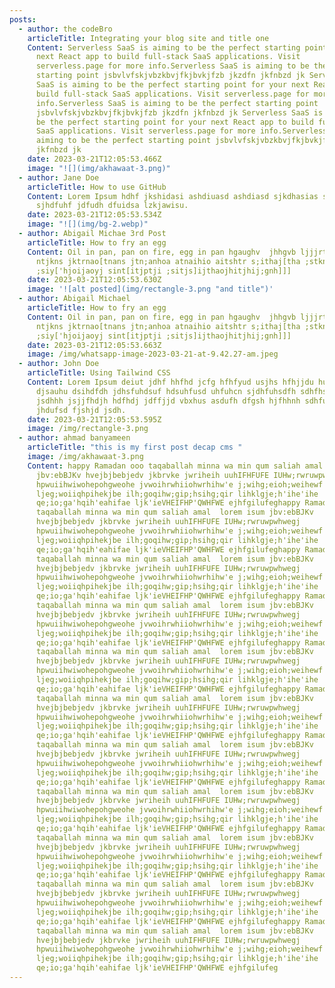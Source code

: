```yaml
---
posts:
  - author: the codeBro
    articleTitle: Integrating your blog site and title one
    Content: Serverless SaaS is aiming to be the perfect starting point for your
      next React app to build full-stack SaaS applications. Visit
      serverless.page for more info.Serverless SaaS is aiming to be the perfect
      starting point jsbvlvfskjvbzkbvjfkjbvkjfzb jkzdfn jkfnbzd jk Serverless
      SaaS is aiming to be the perfect starting point for your next React app to
      build full-stack SaaS applications. Visit serverless.page for more
      info.Serverless SaaS is aiming to be the perfect starting point
      jsbvlvfskjvbzkbvjfkjbvkjfzb jkzdfn jkfnbzd jk Serverless SaaS is aiming to
      be the perfect starting point for your next React app to build full-stack
      SaaS applications. Visit serverless.page for more info.Serverless SaaS is
      aiming to be the perfect starting point jsbvlvfskjvbzkbvjfkjbvkjfzb jkzdfn
      jkfnbzd jk
    date: 2023-03-21T12:05:53.466Z
    image: "![](img/akhawaat-3.png)"
  - author: Jane Doe
    articleTitle: How to use GitHub
    Content: L﻿orem Ipsum hdhf jkshidasi ashdiuasd ashdiasd sjkdhasias safusdfh
      sjhdfuhf jdfudh dfuidsa lzkjawisu.
    date: 2023-03-21T12:05:53.534Z
    image: "![](img/bg-2.webp)"
  - author: Abigail Michae 3rd Post
    articleTitle: How to fry an egg
    Content: Oil in pan, pan on fire, egg in pan hgaughv  jhhgvb ljjjrtns;ntkgn
      ntjkns jktrnao[tnans jtn;anhoa atnaihio aitshtr s;ithaj[tha ;stkn'aojti
      ;siy['hjoijaoyj sint[itjptji ;sitjs]ijthaojhitjhij;gnh]]]
    date: 2023-03-21T12:05:53.630Z
    image: '![alt posted](img/rectangle-3.png "and title")'
  - author: Abigail Michael
    articleTitle: How to fry an egg
    Content: Oil in pan, pan on fire, egg in pan hgaughv  jhhgvb ljjjrtns;ntkgn
      ntjkns jktrnao[tnans jtn;anhoa atnaihio aitshtr s;ithaj[tha ;stkn'aojti
      ;siy['hjoijaoyj sint[itjptji ;sitjs]ijthaojhitjhij;gnh]]]
    date: 2023-03-21T12:05:53.663Z
    image: /img/whatsapp-image-2023-03-21-at-9.42.27-am.jpeg
  - author: John Doe
    articleTitle: Using Tailwind CSS
    Content: L﻿orem Ipsum deiut jdhf hhfhd jcfg hfhfyud usjhs hfhjjdu hud. djsfusydf
      djsauhu dsihdfdh jdhsfuhdsuf hdsuhfusd uhfuhcn sjdhfuhsdfh sdhfhsdhf
      jsdhhh jsjjfhdjh hdfhdj jdffjjd vbxhus asdufh dfgsh hjfhhnh sdhfuisyfhsd
      jhdufsd fjshjd jsdh.
    date: 2023-03-21T12:05:53.595Z
    image: /img/rectangle-3.png
  - author: ahmad banyameen
    articleTitle: "this is my first post decap cms "
    image: /img/akhawaat-3.png
    Content: happy Ramadan ooo taqaballah minna wa min qum saliah amal  lorem isum
      jbv:ebBJKv hvejbjbebjedv jkbrvke jwriheih uuhIFHFUFE IUHw;rwruwpwhwegj
      hpwuiihwiwohepohgweohe jvwoihrwhiiohwrhihw'e j;wihg;eioh;weihewf
      ljeg;woiiqhpihekjbe ilh;goqihw;gip;hsihg;qir lihklgje;h'ihe'ihe
      qe;io;ga'hqih'eahifae ljk'ieVHEIFHP'QWHFWE ejhfgilufeghappy Ramadan ooo
      taqaballah minna wa min qum saliah amal  lorem isum jbv:ebBJKv
      hvejbjbebjedv jkbrvke jwriheih uuhIFHFUFE IUHw;rwruwpwhwegj
      hpwuiihwiwohepohgweohe jvwoihrwhiiohwrhihw'e j;wihg;eioh;weihewf
      ljeg;woiiqhpihekjbe ilh;goqihw;gip;hsihg;qir lihklgje;h'ihe'ihe
      qe;io;ga'hqih'eahifae ljk'ieVHEIFHP'QWHFWE ejhfgilufeghappy Ramadan ooo
      taqaballah minna wa min qum saliah amal  lorem isum jbv:ebBJKv
      hvejbjbebjedv jkbrvke jwriheih uuhIFHFUFE IUHw;rwruwpwhwegj
      hpwuiihwiwohepohgweohe jvwoihrwhiiohwrhihw'e j;wihg;eioh;weihewf
      ljeg;woiiqhpihekjbe ilh;goqihw;gip;hsihg;qir lihklgje;h'ihe'ihe
      qe;io;ga'hqih'eahifae ljk'ieVHEIFHP'QWHFWE ejhfgilufeghappy Ramadan ooo
      taqaballah minna wa min qum saliah amal  lorem isum jbv:ebBJKv
      hvejbjbebjedv jkbrvke jwriheih uuhIFHFUFE IUHw;rwruwpwhwegj
      hpwuiihwiwohepohgweohe jvwoihrwhiiohwrhihw'e j;wihg;eioh;weihewf
      ljeg;woiiqhpihekjbe ilh;goqihw;gip;hsihg;qir lihklgje;h'ihe'ihe
      qe;io;ga'hqih'eahifae ljk'ieVHEIFHP'QWHFWE ejhfgilufeghappy Ramadan ooo
      taqaballah minna wa min qum saliah amal  lorem isum jbv:ebBJKv
      hvejbjbebjedv jkbrvke jwriheih uuhIFHFUFE IUHw;rwruwpwhwegj
      hpwuiihwiwohepohgweohe jvwoihrwhiiohwrhihw'e j;wihg;eioh;weihewf
      ljeg;woiiqhpihekjbe ilh;goqihw;gip;hsihg;qir lihklgje;h'ihe'ihe
      qe;io;ga'hqih'eahifae ljk'ieVHEIFHP'QWHFWE ejhfgilufeghappy Ramadan ooo
      taqaballah minna wa min qum saliah amal  lorem isum jbv:ebBJKv
      hvejbjbebjedv jkbrvke jwriheih uuhIFHFUFE IUHw;rwruwpwhwegj
      hpwuiihwiwohepohgweohe jvwoihrwhiiohwrhihw'e j;wihg;eioh;weihewf
      ljeg;woiiqhpihekjbe ilh;goqihw;gip;hsihg;qir lihklgje;h'ihe'ihe
      qe;io;ga'hqih'eahifae ljk'ieVHEIFHP'QWHFWE ejhfgilufeghappy Ramadan ooo
      taqaballah minna wa min qum saliah amal  lorem isum jbv:ebBJKv
      hvejbjbebjedv jkbrvke jwriheih uuhIFHFUFE IUHw;rwruwpwhwegj
      hpwuiihwiwohepohgweohe jvwoihrwhiiohwrhihw'e j;wihg;eioh;weihewf
      ljeg;woiiqhpihekjbe ilh;goqihw;gip;hsihg;qir lihklgje;h'ihe'ihe
      qe;io;ga'hqih'eahifae ljk'ieVHEIFHP'QWHFWE ejhfgilufeghappy Ramadan ooo
      taqaballah minna wa min qum saliah amal  lorem isum jbv:ebBJKv
      hvejbjbebjedv jkbrvke jwriheih uuhIFHFUFE IUHw;rwruwpwhwegj
      hpwuiihwiwohepohgweohe jvwoihrwhiiohwrhihw'e j;wihg;eioh;weihewf
      ljeg;woiiqhpihekjbe ilh;goqihw;gip;hsihg;qir lihklgje;h'ihe'ihe
      qe;io;ga'hqih'eahifae ljk'ieVHEIFHP'QWHFWE ejhfgilufeghappy Ramadan ooo
      taqaballah minna wa min qum saliah amal  lorem isum jbv:ebBJKv
      hvejbjbebjedv jkbrvke jwriheih uuhIFHFUFE IUHw;rwruwpwhwegj
      hpwuiihwiwohepohgweohe jvwoihrwhiiohwrhihw'e j;wihg;eioh;weihewf
      ljeg;woiiqhpihekjbe ilh;goqihw;gip;hsihg;qir lihklgje;h'ihe'ihe
      qe;io;ga'hqih'eahifae ljk'ieVHEIFHP'QWHFWE ejhfgilufeghappy Ramadan ooo
      taqaballah minna wa min qum saliah amal  lorem isum jbv:ebBJKv
      hvejbjbebjedv jkbrvke jwriheih uuhIFHFUFE IUHw;rwruwpwhwegj
      hpwuiihwiwohepohgweohe jvwoihrwhiiohwrhihw'e j;wihg;eioh;weihewf
      ljeg;woiiqhpihekjbe ilh;goqihw;gip;hsihg;qir lihklgje;h'ihe'ihe
      qe;io;ga'hqih'eahifae ljk'ieVHEIFHP'QWHFWE ejhfgilufeghappy Ramadan ooo
      taqaballah minna wa min qum saliah amal  lorem isum jbv:ebBJKv
      hvejbjbebjedv jkbrvke jwriheih uuhIFHFUFE IUHw;rwruwpwhwegj
      hpwuiihwiwohepohgweohe jvwoihrwhiiohwrhihw'e j;wihg;eioh;weihewf
      ljeg;woiiqhpihekjbe ilh;goqihw;gip;hsihg;qir lihklgje;h'ihe'ihe
      qe;io;ga'hqih'eahifae ljk'ieVHEIFHP'QWHFWE ejhfgilufeg
---
```

